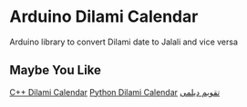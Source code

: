 
# Arduino Dilami Calendar
Arduino library to convert Dilami date to Jalali and vice versa

## Maybe You Like
[C++ Dilami Calendar](https://github.com/LordArma/Dilami-Calendar-C-)
[Python Dilami Calendar](https://github.com/Jangal/python-dilami-calendar)
[تقویم دیلمی](http://giltime.ir)
